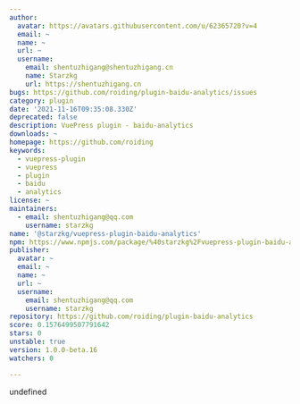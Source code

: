 ```yaml
---
author:
  avatar: https://avatars.githubusercontent.com/u/62365720?v=4
  email: ~
  name: ~
  url: ~
  username:
    email: shentuzhigang@shentuzhigang.cn
    name: Starzkg
    url: https://shentuzhigang.cn
bugs: https://github.com/roiding/plugin-baidu-analytics/issues
category: plugin
date: '2021-11-16T09:35:08.330Z'
deprecated: false
description: VuePress plugin - baidu-analytics
downloads: ~
homepage: https://github.com/roiding
keywords:
  - vuepress-plugin
  - vuepress
  - plugin
  - baidu
  - analytics
license: ~
maintainers:
  - email: shentuzhigang@qq.com
    username: starzkg
name: '@starzkg/vuepress-plugin-baidu-analytics'
npm: https://www.npmjs.com/package/%40starzkg%2Fvuepress-plugin-baidu-analytics
publisher:
  avatar: ~
  email: ~
  name: ~
  url: ~
  username:
    email: shentuzhigang@qq.com
    username: starzkg
repository: https://github.com/roiding/plugin-baidu-analytics
score: 0.1576499507791642
stars: 0
unstable: true
version: 1.0.0-beta.16
watchers: 0

---
```


undefined